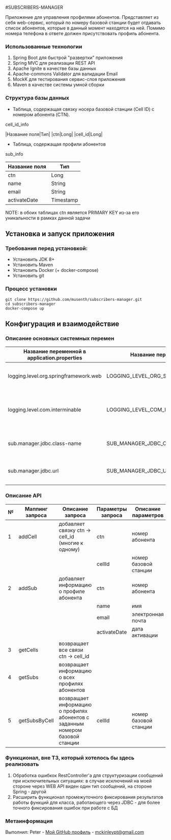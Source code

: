 #SUBSCRIBERS-MANAGER

Приложение для управления профилями абонентов. Представляет из себя web-сервис, который по номеру базовой станции будет отдавать список абонентов, которые в данный момент находятся на ней. Помимо номера телефона в ответе должен присутствовать профиль абонента.

### Использованные технологии

1. Spring Boot для быстрой "развертки" приложения
1. Spring MVC для реализации REST API
1. Apache Ignite в качестве базы данных
1. Apache-commons Validator для валидации Email
1. MockK для тестирования сервис-слоя приложения
1. Maven в качестве системы умной сборки

### Структура базы данных

* Таблица, содержащая связку носера базовой станции (Cell ID) с номером абонента (CTN).

cell_id_info

|Название поля|Тип|
|ctn|Long|
|cell_id|Long|

* Таблица, содержащая профили абонентов

sub_info

| Название поля | Тип |
| --- | --- |
| ctn | Long |
| name | String |
| email | String |
| activateDate | Timestamp |

NOTE: в обоих таблицах ctn является PRIMARY KEY из-за его уникальности в рамках данной задачи

## Установка и запуск приложения

### Требования перед установкой:

* Установить JDK 8+
* Установить Maven
* Установить Docker (+ docker-compose)
* Установить git

### Процесс установки
 
```
git clone https://github.com/musenth/subscribers-manager.git
cd subscribers-manager
docker-compose up
```

## Конфигурация и взаимодействие

### Описание основных системных перемен

|Название переменной в application.properties|Название переменной в ENV|Значение заданное по умолчанию|Описание| Обязательное поле ли нет |
| --- | --- | --- | --- | --- |
|logging.level.org.springframework.web|LOGGING_LEVEL_ORG_SPRINGFRAMEWORK_WEB|ERROR|Уровень логгирования для Spring Web|Нет|
|logging.level.com.interminable|LOGGING_LEVEL_COM_INTERMINABLE|DEBUG|Уровень логгирования для основного функционала приложения|Нет|
|sub.manager.jdbc.class-name|SUB_MANAGER_JDBC_CLASS_NAME|org.apache.ignite.IgniteJdbcDriver|Класс для подключения к БД через JDBC|Нет|
|sub.manager.jdbc.url|SUB_MANAGER_JDBC_URL|jdbc:ignite:thin://127.0.0.1|URL БД, к которой нужно подключиться|Нет|

### Описание API

|№|Маппинг запроса|Описание запроса|Параметры запроса|Описание параметров|
| ---- | --- | --- | --- | --- |
|1|addCell|добавляет связку ctn -> cell_id (многие к одному)|ctn|номер абонента|
| | | |cellId|номер базовой станции|
|2|addSub|добавляет информацию о профиле абонента|ctn|номер абонента|
| | | |name|имя|
| | | |email|электронная почта|
| | | |activateDate|дата активации|
|3|getCells|возвращает все связи ctn -> cell_id| | |
|4|getSubs|возвращает информацию о всех профилях абонентов| | |
|5|getSubsByCell|возвращает информацию о профилях абонентов с заданным номером базовой станции|cellId|номер базовой станции|

### Функционал, вне ТЗ, который хотелось бы здесь реализовать

1. Обработка ошибкок RestController'а для структуризации сообщений при исключительных ситуациях: в случае исключений на моей стороне через WEB API виден один тип сообщений, на стороне Spring - другой
1. Расширить функционал промежуточного фиксирования результатов работы функций для класса, работающего через JDBC - для более точного фиксирования ошибок при работе с БД

### Метаинформация

Выполнил: Peter - [Мой GitHub профиль](https://github.com/musenth) - mckinleypt@gmail.com
